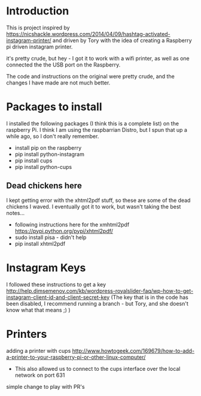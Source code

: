 # Introduction

This is project inspired by https://nicshackle.wordpress.com/2014/04/09/hashtag-activated-instagram-printer/  and driven by Tory with the idea of creating a Raspberry pi driven instagram printer.

it's pretty crude, but hey - I got it to work with a wifi printer, as well as one connected the the USB port on the Raspberry.

The code and instructions on the original were pretty crude, and the changes I have made are not much better.

# Packages to install

I installed the following packages (I think this is a complete list) on the raspberry Pi.  I think I am using the raspbarrian Distro, but I spun that up a while ago, so I don't really remember.

* install pip on the raspberry
* pip install python-instagram
* pip install cups
* pip install python-cups

## Dead chickens here
I kept getting error with the xhtml2pdf stuff, so these are some of the dead chickens I waved.  I eventually got it to work, but wasn't taking the best notes...

* following instructions here for the xmhtml2pdf  https://pypi.python.org/pypi/xhtml2pdf/
* sudo install pisa - didn't help
* pip install xhtml2pdf

# Instagram Keys

I followed these instructions to get a key http://help.dimsemenov.com/kb/wordpress-royalslider-faq/wp-how-to-get-instagram-client-id-and-client-secret-key  (The key that is in the code has been disabled, I recommend running a branch - but Tory, and she doesn't know what that means ;)  )

# Printers

adding a printer with cups http://www.howtogeek.com/169679/how-to-add-a-printer-to-your-raspberry-pi-or-other-linux-computer/

* This also allowed us to connect to the cups interface over the local network on port 631



simple change to play with PR's
